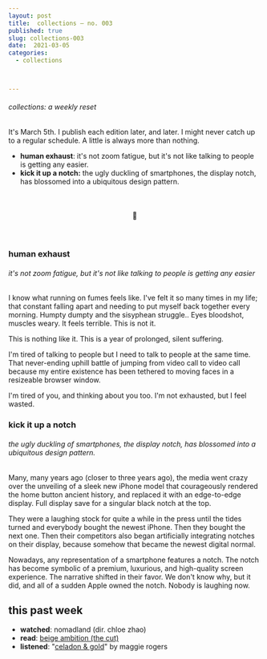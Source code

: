 ```yaml
---
layout: post
title:  collections — no. 003
published: true
slug: collections-003
date:  2021-03-05
categories:
  - collections



---
```


###### collections: a weekly reset



It's March 5th. I publish each edition later, and later. I might never catch up to a regular schedule. A little is always more than nothing.

- **human exhaust**: it's not zoom fatigue, but it's not like talking to people is getting any easier.
- **kick it up a notch:** the ugly duckling of smartphones, the display notch, has blossomed into a ubiquitous design pattern.

<br />

<h4 style="text-align:center">💌</h4>

<!--more-->

<br/>

### human exhaust

###### it's not zoom fatigue, but it's not like talking to people is getting any easier

I know what running on fumes feels like. I've felt it so many times in my life; that constant falling apart and needing to put myself back together every morning. Humpty dumpty and the sisyphean struggle.. Eyes bloodshot, muscles weary. It feels terrible. This is not it. 

This is nothing like it. This is a year of prolonged, silent suffering. 

I'm tired of talking to people but I need to talk to people at the same time. That never-ending uphill battle of jumping from video call to video call because my entire existence has been tethered to moving faces in a resizeable browser window. 

I'm tired of you, and thinking about you too. I'm not exhausted, but I feel wasted.



### kick it up a notch

###### the ugly duckling of smartphones, the display notch, has blossomed into a ubiquitous design pattern.

Many, many years ago (closer to three years ago), the media went crazy over the unveiling of a sleek new iPhone model that courageously rendered the home button ancient history, and replaced it with an edge-to-edge display. Full display save for a singular black notch at the top. 

They were a laughing stock for quite a while in the press until the tides turned and everybody bought the newest iPhone. Then they bought the next one. Then their competitors also began artificially integrating notches on their display, because somehow that became the newest digital normal.

Nowadays, any representation of a smartphone features a notch. The notch has become symbolic of a premium, luxurious, and high-quality screen experience. The narrative shifted in their favor. We don't know why, but it did, and all of a sudden Apple owned the notch. Nobody is laughing now.



## this past week

- **watched**: nomadland (dir. chloe zhao)
- **read**: [beige ambition (the cut)](https://www.thecut.com/2021/03/mary-kate-ashley-olsen-the-row.html)
- **listened**: "[celadon & gold](https://open.spotify.com/track/5LID7Ihnsvi7vpbCWL4xQF?si=jNmSLQqMSRGIXoM0dPbNVw)" by maggie rogers